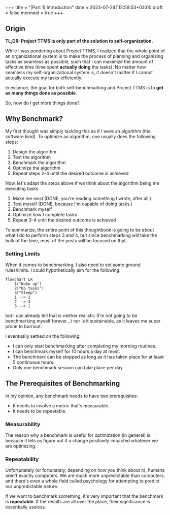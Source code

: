 +++
title = "[Part 1] Introduction"
date = 2023-07-24T12:59:53+03:00
draft = false
mermaid = true
+++

## Origin

**TL;DR: Project TTMS is only part of the solution to self-organization.**

While I was pondering about Project TTMS, I realized that the whole point of an organizational system is to make the process of planning and organizing tasks as seamless as possible, such that I can maximize the amount of effective time (time spent **actually doing** the tasks). No matter how seamless my self-organizational system is, it doesn't matter if I cannot actually execute my tasks efficiently.

In essence, the goal for both self-benchmarking and Project TTMS is to **get as many things done as possible**.

So, how do I get more things done?

## Why Benchmark?

My first thought was simply tackling this as if I were an algorithm (the software kind). To optimize an algorithm, one usually does the following steps:
1. Design the algorithm
2. Test the algorithm
3. Benchmark the algorithm
4. Optimize the algorithm
5. Repeat steps 2-4 until the desired outcome is achieved

Now, let's adapt the steps above if we think about the algorithm being me executing tasks.
1. Make me exist (DONE, you're reading something I wrote, after all.)
2. Test myself (DONE, because I'm capable of doing tasks.)
3. Benchmark myself
4. Optimize how I complete tasks
5. Repeat 3-4 until the desired outcome is achieved

To summarize, the entire point of this thoughtbook is going to be about what I do to perform steps 3 and 4, but since benchmarking will take the bulk of the time, most of the posts will be focused on that.

### Setting Limits

When it comes to benchmarking, I also need to set some ground rules/limits. I could hypothetically aim for the following:

```mermaid
flowchart LR
	1("Wake up")
	2("Do tasks")
	3("Sleep")
	1 --> 2
	2 --> 3
	3 --> 1
```

but I can already tell that is neither realistic (I'm not going to be benchmarking myself forever...) nor is it sustainable, as it leaves me super prone to burnout.

I eventually settled on the following:
- I can only start benchmarking after completing my morning routines.
- I can benchmark myself for 10 hours a day at most.
- The benchmark can be stopped as long as it has taken place for at least 5 continuous hours.
- Only one benchmark session can take place per day.

## The Prerequisites of Benchmarking

In my opinion, any benchmark needs to have two prerequisites:
- It needs to involve a metric that's measurable.
- It needs to be repeatable.

### Measurability

The reason why a benchmark is useful for optimization (in general) is because it lets us figure out if a change positively impacted whatever we are optimizing.

### Repeatability

Unfortunately (or fortunately, depending on how you think about it), humans aren't exactly computers. We are much more unpredictable than computers, and there's even a whole field called psychology for attempting to predict our unpredictable nature.

If we want to benchmark something, it's very important that the benchmark is **repeatable**. If the results are all over the place, their significance is essentially useless. 
